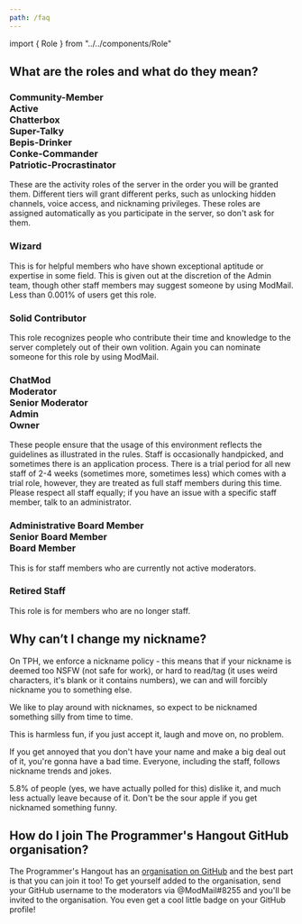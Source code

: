 ```yaml
---
path: /faq
---
```


import { Role } from "../../components/Role"

## What are the roles and what do they mean?

### <Role color="#babbbe">Community-Member</Role><br /><Role color="#e9c545">Active</Role><br /><Role color="#3b74d1">Chatterbox</Role><br /><Role color="#ce4ac6">Super-Talky</Role><br /><Role color="#62ccbd">Bepis-Drinker</Role><br /><Role color="#d45846">Conke-Commander</Role><br /><Role color="#985bf6">Patriotic-Procrastinator</Role>

These are the activity roles of the server in the order you will be granted them. Different tiers will grant different perks, such as unlocking hidden channels, voice access, and nicknaming privileges. These roles are assigned automatically as you participate in the server, so don't ask for them.

### <Role color="#915db1">Wizard</Role>

This is for helpful members who have shown exceptional aptitude or expertise in some field. This is given out at the discretion of the Admin team, though other staff members may suggest someone by using ModMail. Less than 0.001% of users get this role.

### <Role color="#968ce3">Solid Contributor</Role>

This role recognizes people who contribute their time and knowledge to the server completely out of their own volition. Again you can nominate someone for this role by using ModMail.

### <Role color="#babbbe">ChatMod</Role><br /><Role color="#babbbe">Moderator</Role><br /><Role color="#babbbe">Senior Moderator</Role><br /><Role color="#babbbe">Admin</Role><br /><Role color="#babbbe">Owner</Role>

These people ensure that the usage of this environment reflects the guidelines as illustrated in the rules. Staff is occasionally handpicked, and sometimes there is an application process. There is a trial period for all new staff of 2-4 weeks (sometimes more, sometimes less) which comes with a trial role, however, they are treated as full staff members during this time. Please respect all staff equally; if you have an issue with a specific staff member, talk to an administrator.

### <Role color="#babbbe">Administrative Board Member</Role><br /><Role color="#babbbe">Senior Board Member</Role><br /><Role color="#babbbe">Board Member</Role>

This is for staff members who are currently not active moderators.

### <Role color="#98ed88">Retired Staff</Role>

This role is for members who are no longer staff.

## Why can’t I change my nickname?

On TPH, we enforce a nickname policy - this means that if your nickname is deemed too NSFW (not safe for work), or hard to read/tag (it uses weird characters, it's blank or it contains numbers), we can and will forcibly nickname you to something else.

We like to play around with nicknames, so expect to be nicknamed something silly from time to time.

This is harmless fun, if you just accept it, laugh and move on, no problem.

If you get annoyed that you don't have your name and make a big deal out of it, you're gonna have a bad time. Everyone, including the staff, follows nickname trends and jokes.

5.8% of people (yes, we have actually polled for this) dislike it, and much less actually leave because of it. Don't be the sour apple if you get nicknamed something funny.

## How do I join The Programmer's Hangout GitHub organisation?

The Programmer's Hangout has an [organisation on GitHub](https://github.com/the-programmers-hangout) and the best part is that you can join it too! To get yourself added to the organisation, send your GitHub username to the moderators via @ModMail#8255 and you'll be invited to the organisation. You even get a cool little badge on your GitHub profile!
